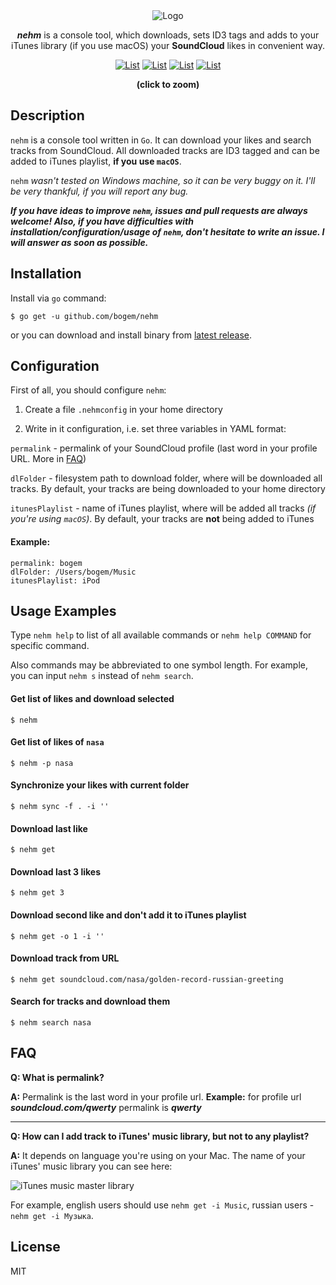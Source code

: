 <div align="center">
<img src="https://raw.github.com/bogem/nehm/master/Pictures/logo.png" alt="Logo"></img>
<p><b><i>nehm</i></b> is a console tool, which downloads, sets ID3 tags and adds to your iTunes library (if you use macOS) your <b>SoundCloud</b> likes in convenient way.</p>

<a href="https://raw.githubusercontent.com/bogem/nehm/master/Pictures/list.png" target="_blank"><img src="https://raw.github.com/bogem/nehm/master/Pictures/list.thumb.png" alt="List"></img></a>
<a href="https://raw.githubusercontent.com/bogem/nehm/master/Pictures/get.png" target="_blank"><img src="https://raw.github.com/bogem/nehm/master/Pictures/get.thumb.png" alt="List"></img></a>
<a href="https://raw.githubusercontent.com/bogem/nehm/master/Pictures/search.png" target="_blank"><img src="https://raw.github.com/bogem/nehm/master/Pictures/search.thumb.png" alt="List"></img></a>
<a href="https://raw.githubusercontent.com/bogem/nehm/master/Pictures/help.png" target="_blank"><img src="https://raw.github.com/bogem/nehm/master/Pictures/help.thumb.png" alt="List"></img></a>
<p><b>(click to zoom)</b></p>
</div>

## Description
`nehm` is a console tool written in `Go`. It can download your likes and search tracks from SoundCloud. All downloaded tracks are ID3 tagged and can be added to iTunes playlist, **if you use `macOS`**.

`nehm` *wasn't tested on Windows machine, so it can be very buggy on it. I'll be very thankful, if you will report any bug.*

***If you have ideas to improve `nehm`, issues and pull requests are always welcome! Also, if you have difficulties with installation/configuration/usage of `nehm`, don't hesitate to write an issue. I will answer as soon as possible.***

## Installation
Install via `go` command:

	$ go get -u github.com/bogem/nehm

or you can download and install binary from [latest release](https://github.com/bogem/nehm/releases).

## Configuration
First of all, you should configure `nehm`:

1. Create a file `.nehmconfig` in your home directory

2. Write in it configuration, i.e. set three variables in YAML format:

`permalink` - permalink of your SoundCloud profile
(last word in your profile URL.  More in [FAQ](#faq))

`dlFolder` - filesystem path to download folder, where will be downloaded all tracks.
By default, your tracks are being downloaded to your home directory

`itunesPlaylist` - name of iTunes playlist, where will be added all tracks *(if you're using `macOS`)*.
By default, your tracks are **not** being added to iTunes

#### Example:
```
permalink: bogem
dlFolder: /Users/bogem/Music
itunesPlaylist: iPod
```

## Usage Examples

Type `nehm help` to list of all available commands or `nehm help COMMAND` for specific command.

Also commands may be abbreviated to one symbol length. For example, you can input `nehm s` instead of `nehm search`.

#### Get list of likes and download selected

	$ nehm

#### Get list of likes of `nasa`

	$ nehm -p nasa

#### Synchronize your likes with current folder

	$ nehm sync -f . -i ''

#### Download last like

	$ nehm get

#### Download last 3 likes

	$ nehm get 3

#### Download second like and don't add it to iTunes playlist

	$ nehm get -o 1 -i ''

#### Download track from URL

	$ nehm get soundcloud.com/nasa/golden-record-russian-greeting

#### Search for tracks and download them

	$ nehm search nasa

## FAQ

**Q: What is permalink?**

**A:** Permalink is the last word in your profile url. **Example:** for profile url ***soundcloud.com/qwerty*** permalink is ***qwerty***

---

**Q: How can I add track to iTunes' music library, but not to any playlist?**

**A:** It depends on language you're using on your Mac. The name of your iTunes' music library you can see here:

![iTunes music master library](https://raw.github.com/bogem/nehm/master/Pictures/music_master_library.png)

For example, english users should use `nehm get -i Music`, russian users - `nehm get -i Музыка`.

## License

MIT

